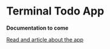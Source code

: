 # Terminal Todo App

**Documentation to come**

[Read and article about the app](https://portfolio.jcodify.com/projects/the-terminal-todo-app-a-journey-into-go-and-command-line-productivity/)
